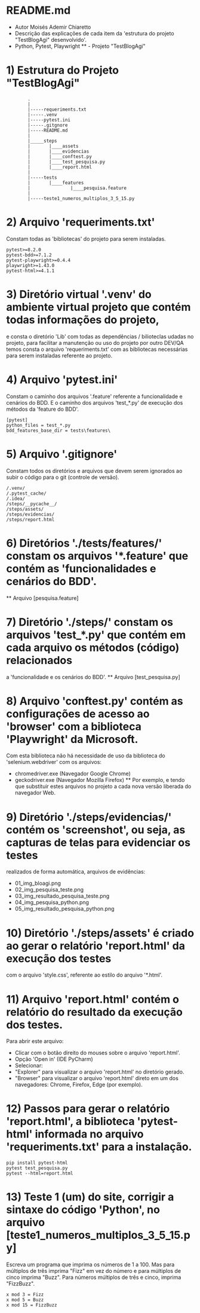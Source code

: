 # README.md
- Autor Moisés Ademir Chiaretto
- Descrição das explicações de cada item da 'estrutura do projeto "TestBlogAgi" desenvolvido'.
- Python, Pytest, Playwright
** - Projeto "TestBlogAgi"

# 1) Estrutura do Projeto "TestBlogAgi"
```
        .
        |
        |-----requeriments.txt
        |-----.venv
        |-----pytest.ini
        |-----.gitgnore
        |-----README.md
        |
        |_____steps
        |       |____assets
        |       |____evidencias
        |       |____conftest.py
        |       |____test_pesquisa.py
        |       |____report.html
        |       
        |-----tests
        |       |____features
        |               |____pesquisa.feature
        |
        |-----teste1_numeros_multiplos_3_5_15.py
```

# 2) Arquivo 'requeriments.txt'
Constam todas as 'bibliotecas' do projeto para serem instaladas.
```
pytest>=8.2.0
pytest-bdd>=7.1.2
pytest-playwright>=0.4.4
playwright>=1.43.0
pytest-html>=4.1.1
```

# 3) Diretório virtual '.venv' do ambiente virtual projeto que contém todas informações do projeto,
e consta o diretório 'Lib' com todas as dependências / bilioteclas udadas no projeto,
para facilitar a manutenção ou uso do projeto por outro DEV/QA temos consta o arquivo
'requeriments.txt' com as bibliotecas necessárias para serem instaladas referente ao projeto. 

# 4) Arquivo 'pytest.ini'
Constam o caminho dos arquivos '.feature' referente a funcionalidade e cenários do BDD.
E o caminho dos arquivos 'test_*.py' de execução dos métodos da 'feature do BDD'.
```
[pytest]
python_files = test_*.py
bdd_features_base_dir = tests\features\
```

# 5) Arquivo '.gitignore'
Constam todos os diretórios e arquivos que devem serem ignorados ao subir o código para o git (controle de versão).
```
/.venv/
/.pytest_cache/
/.idea/
/steps/__pycache__/
/steps/assets/
/steps/evidencias/
/steps/report.html
```

# 6) Diretórios './tests/features/' constam os arquivos '*.feature' que contém as 'funcionalidades e cenários do BDD'.
 ** Arquivo [pesquisa.feature]

# 7) Diretório './steps/' constam os arquivos 'test_*.py' que contém em cada arquivo os métodos (código) relacionados
a 'funcionalidade e os cenários do BDD'.
** Arquivo [test_pesquisa.py]

# 8) Arquivo 'conftest.py' contém as configurações de acesso ao 'browser' com a biblioteca 'Playwright' da Microsoft.
Com esta biblioteca não há necessidade de uso da biblioteca do 'selenium.webdriver' com os arquivos:
- chromedriver.exe (Navegador Google Chrome)
- geckodriver.exe (Navegador Mozilla Firefox)
** Por exemplo, e tendo que substituir estes arquivos no projeto a cada nova versão liberada do navegador Web.

# 9) Diretório './steps/evidencias/' contém os 'screenshot', ou seja, as capturas de telas para evidenciar os testes
realizados de forma automática, arquivos de evidências:
- 01_img_bloagi.png
- 02_img_pesquisa_teste.png
- 03_img_resultado_pesquisa_teste.png
- 04_img_pesquisa_python.png
- 05_img_resultado_pesquisa_python.png

# 10) Diretório './steps/assets' é criado ao gerar o relatório 'report.html' da execução dos testes
com o arquivo 'style.css', referente ao estilo do arquivo '*.html'.

# 11) Arquivo 'report.html' contém o relatório do resultado da execução dos testes.
Para abrir este arquivo:
- Clicar com o botão direito do mouses sobre o arquivo 'report.html'.
- Opção 'Open in' (IDE PyCharm)
- Selecionar:
- "Explorer" para visualizar o arquivo 'report.html' no diretório gerado.
- "Browser" para visualizar o arquivo 'report.html' direto em um dos navegadores: Chrome, Firefox, Edge (por exemplo).

# 12) Passos para gerar o relatório 'report.html', a biblioteca 'pytest-html' informada no arquivo 'requeriments.txt' para a instalação.
```
pip install pytest-html
pytest test_pesquisa.py
pytest --html=report.html
```

# 13) Teste 1 (um) do site, corrigir a sintaxe do código 'Python', no arquivo [teste1_numeros_multiplos_3_5_15.py]
Escreva um programa que imprima os números de 1 a 100. Mas para múltiplos de três imprima "Fizz"
em vez do número e para múltiplos de cinco imprima "Buzz".
Para números múltiplos de três e cinco, imprima "FizzBuzz".
```
x mod 3 = Fizz
x mod 5 = Buzz
x mod 15 = FizzBuzz
```
